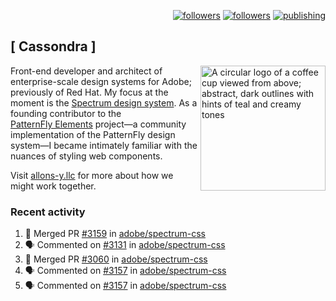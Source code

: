 <p align="right"><a rel="me" href="https://front-end.social/@castastrophe">
    <img alt="followers" title="Follow me on Mastodon" src="https://img.shields.io/mastodon/follow/109297102751309835?domain=https%3A%2F%2Ffront-end.social&label=Follow&logo=mastodon&logoColor=white&style=for-the-badge&labelColor=008080&color=006969"/></a>
  <a href="https://codepen.io/castastrophe/">
    <img alt="followers" title="Follow me on CodePen" src="https://img.shields.io/badge/23-1?color=640464&labelColor=7c007c&style=for-the-badge&logo=codepen&label=Follow"/></a>
<a href="https://castastrophe.medium.com/">
    <img alt="publishing" title="View articles on Medium" src="https://img.shields.io/badge/107-1?color=666&labelColor=444&label=subscribe&logo=medium&logoColor=white&style=for-the-badge"/></a>
</p>

## [&nbsp;Cassondra&nbsp;]

<img align="right" src="https://github-production-user-asset-6210df.s3.amazonaws.com/1840295/253016758-ba468774-1cd3-42c2-8f43-947b5eeb5edf.png" height="200" alt="A circular logo of a coffee cup viewed from above; abstract, dark outlines with hints of teal and creamy tones">

Front-end developer and architect of enterprise-scale design systems for Adobe; previously of Red Hat. My focus at the moment is the [Spectrum design system](https://github.com/adobe/spectrum-css). As a founding contributor to the [PatternFly&nbsp;Elements](https://github.com/patternfly/patternfly-elements) project&mdash;a community implementation of the PatternFly design system&mdash;I became intimately familiar with the nuances of styling web components.

Visit [allons-y.llc](http://allons-y.llc/) for more about how we might work together.

### Recent activity

<!--START_SECTION:activity-->
1. 🎉 Merged PR [#3159](https://github.com/adobe/spectrum-css/pull/3159) in [adobe/spectrum-css](https://github.com/adobe/spectrum-css)
2. 🗣 Commented on [#3131](https://github.com/adobe/spectrum-css/pull/3131#issuecomment-2371816219) in [adobe/spectrum-css](https://github.com/adobe/spectrum-css)
3. 🎉 Merged PR [#3060](https://github.com/adobe/spectrum-css/pull/3060) in [adobe/spectrum-css](https://github.com/adobe/spectrum-css)
4. 🗣 Commented on [#3157](https://github.com/adobe/spectrum-css/pull/3157#issuecomment-2371302607) in [adobe/spectrum-css](https://github.com/adobe/spectrum-css)
5. 🗣 Commented on [#3157](https://github.com/adobe/spectrum-css/pull/3157#issuecomment-2371301028) in [adobe/spectrum-css](https://github.com/adobe/spectrum-css)
<!--END_SECTION:activity-->
